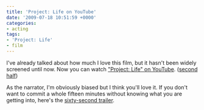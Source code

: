 ```yaml
---
title: 'Project: Life on YouTube'
date: '2009-07-18 10:51:59 +0000'
categories:
- acting
tags:
- 'Project: Life'
- film
---
```


I've already talked about how much I love this film, but it hasn't been widely
screened until now. Now you can watch ["Project: Life" on
YouTube](http://www.youtube.com/watch?v=KluTIX4m520&hd=1). ([second
half](http://www.youtube.com/watch?v=GkzA0ZJ01Rk&hd=1))

As the narrator, I'm obviously biased but I think you'll love it. If you don't
want to commit a whole fifteen minutes without knowing what you are getting
into, here's the [sixty-second
trailer](http://www.youtube.com/watch?v=CAoD1ZUWbr8&hd=1).
